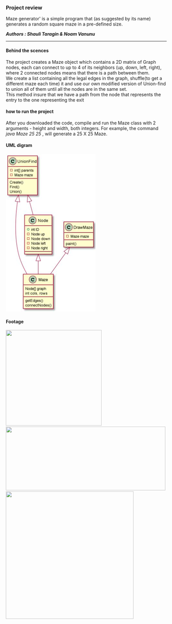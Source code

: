 <h3>Project review </h3>
<p>
Maze generator' is a simple program that (as suggested by its name) generates a random square maze in a pre-defined size.
</p>

  ***Authors : Shauli Taragin & Noam Vanunu***  
  
<hr>
<h4>Behind the scences</h4>
<p>
The project creates a Maze object which contains a 2D matrix of Graph nodes, each can connect to up to 4 of its neighbors (up, down, left, right), where 2 connected nodes means that there is
a path between them. <br>
We create a list containing all the legal edges in the graph, shuffle(to get a different maze each time) it and use our own modified version of Union-find to
union all of them until all the nodes are in the same set.<br>
This method insure that we have a path from the node that represents the entry to the one representing the exit
</p>



#### how to run the project

After you downloaded the code, compile and run the Maze class with 2 arguments - height and width, both integers.
For example, the command  <em>java Maze 25 25 </em> , will generate a 25 X 25 Maze.



#### UML digram

![alt text](https://github.com/noamv2/Directed-Graphs/blob/master/pics/cp.JPG)

#### Footage

<img src="https://github.com/noamv2/MazeGenerator/blob/main/pics/1010.jpg" width="300" height="300">
<img src="https://github.com/noamv2/MazeGenerator/blob/main/pics/1025.JPG" width="500" height="200">
<img src="https://github.com/noamv2/MazeGenerator/blob/main/pics/5050.jpg" width="400" height="400">


